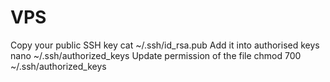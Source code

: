 # VPS

Copy your public SSH key
cat ~/.ssh/id_rsa.pub
Add it into authorised keys
nano ~/.ssh/authorized_keys
Update permission of the file
chmod 700 ~/.ssh/authorized_keys